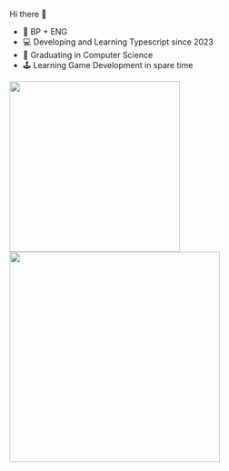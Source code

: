 Hi there 👋

<ul>
  <li> 🎴 BP + ENG </li>
  <li> 💻 Developing and Learning Typescript since 2023 </li>
  <li> 👻 Graduating in Computer Science </li>
  <li> 🕹️ Learning Game Development in spare time </li>
</ul>

<div>
  <img align="center" width=300 src="https://github-readme-stats.vercel.app/api?username=YuriLFS&show_icons=true&theme=midnight-purple&hide_rank=true" /> 
  <img align="center" width=370 src="https://github-readme-stats.vercel.app/api/top-langs/?username=YuriLFS&theme=midnight-purple&layout=compact" />
</div>
